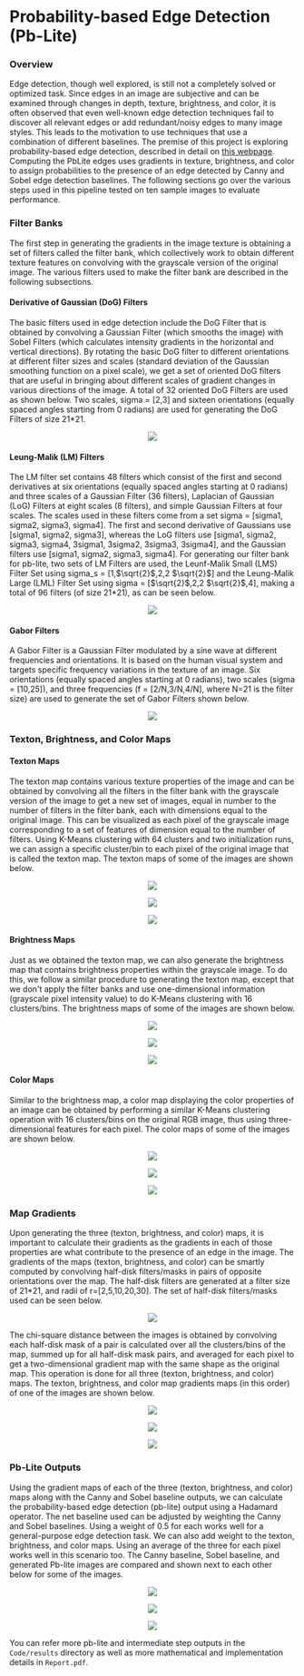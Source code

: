 # Probability-based Edge Detection (Pb-Lite)

### Overview

Edge detection, though well explored, is still not a completely solved or optimized task. Since edges in an image are subjective and can be examined through changes in depth, texture, brightness, and color, it is often observed that even well-known edge detection techniques fail to discover all relevant edges or add redundant/noisy edges to many image styles. This leads to the motivation to use techniques that use a combination of different baselines. The premise of this project is exploring probability-based edge detection, described in detail on [this webpage](https://cmsc733.github.io/2022/hw/hw0/). Computing the PbLite edges uses gradients in texture, brightness, and color to assign probabilities to the presence of an edge detected by Canny and Sobel edge detection baselines. The following sections go over the various steps used in this pipeline tested on ten sample images to evaluate performance.

### Filter Banks

The first step in generating the gradients in the image texture is obtaining a set of filters called the filter bank, which collectively work to obtain different texture features on convolving with the grayscale version of the original image. The various filters used to make the filter bank are described in the following subsections.


#### Derivative of Gaussian (DoG) Filters

The basic filters used in edge detection include the DoG Filter that is obtained by convolving a Gaussian Filter (which smooths the image) with Sobel Filters (which calculates intensity gradients in the horizontal and vertical directions). By rotating the basic DoG filter to different orientations at different filter sizes and scales (standard deviation of the Gaussian smoothing function on a pixel scale), we get a set of oriented DoG filters that are useful in bringing about different scales of gradient changes in various directions of the image. A total of 32 oriented DoG Filters are used as shown below. Two scales, sigma = [2,3] and sixteen orientations (equally spaced angles starting from 0 radians) are used for generating the DoG Filters of size 21*21.

<p align="center">
  <img src="Code/results/filters/DoG.png"/>
</p>

#### Leung-Malik (LM) Filters

The LM filter set contains 48 filters which consist of the first and second derivatives at six orientations (equally spaced angles starting at 0 radians) and three scales of a Gaussian Filter (36 filters), Laplacian of Gaussian (LoG) Filters at eight scales (8 filters), and simple Gaussian Filters at four scales. The scales used in these filters come from a set sigma = [sigma1, sigma2, sigma3, sigma4]. The first and second derivative of Gaussians use [sigma1, sigma2, sigma3], whereas the LoG filters use [sigma1, sigma2, sigma3, sigma4, 3sigma1, 3sigma2, 3sigma3, 3sigma4], and the Gaussian filters use [sigma1, sigma2, sigma3, sigma4]. For generating our filter bank for pb-lite, two sets of LM Filters are used, the Leunf-Malik Small (LMS) Filter Set using sigma_s = [1,$\sqrt{2}$,2,2 $\sqrt{2}$] and the Leung-Malik Large (LML) Filter Set using sigma = [$\sqrt{2}$,2,2 $\sqrt{2}$,4], making a total of 96 filters (of size 21*21), as can be seen below.

<p align="center">
  <img src="Code/results/filters/LM.png"/>
</p>

#### Gabor Filters

A Gabor Filter is a Gaussian Filter modulated by a sine wave at different frequencies and orientations. It is based on the human visual system and targets specific frequency variations in the texture of an image. Six orientations (equally spaced angles starting at 0 radians), two scales (sigma = [10,25]), and three frequencies (f = [2/N,3/N,4/N], where N=21 is the filter size) are used to generate the set of Gabor Filters shown below.

<p align="center">
  <img src="Code/results/filters/Gabor.png"/>
</p>

### Texton, Brightness, and Color Maps

#### Texton Maps

The texton map contains various texture properties of the image and can be obtained by convolving all the filters in the filter bank with the grayscale version of the image to get a new set of images, equal in number to the number of filters in the filter bank, each with dimensions equal to the original image. This can be visualized as each pixel of the grayscale image corresponding to a set of features of dimension equal to the number of filters. Using K-Means clustering with 64 clusters and two initialization runs, we can assign a specific cluster/bin to each pixel of the original image that is called the texton map. The texton maps of some of the images are shown below.

<p align="center">
  <img src="Code/results/texton_maps/3.png"/>
</p>

<p align="center">
  <img src="Code/results/texton_maps/9.png"/>
</p>

<p align="center">
  <img src="Code/results/texton_maps/10.png"/>
</p>

#### Brightness Maps

Just as we obtained the texton map, we can also generate the brightness map that contains brightness properties within the grayscale image. To do this, we follow a similar procedure to generating the texton map, except that we don't apply the filter banks and use one-dimensional information (grayscale pixel intensity value) to do K-Means clustering with 16 clusters/bins. The brightness maps of some of the images are shown below.

<p align="center">
  <img src="Code/results/brightness_maps/3.png"/>
</p>

<p align="center">
  <img src="Code/results/brightness_maps/9.png"/>
</p>

<p align="center">
  <img src="Code/results/brightness_maps/10.png"/>
</p>

#### Color Maps

Similar to the brightness map, a color map displaying the color properties of an image can be obtained by performing a similar K-Means clustering operation with 16 clusters/bins on the original RGB image, thus using three-dimensional features for each pixel. The color maps of some of the images are shown below.

<p align="center">
  <img src="Code/results/color_maps/3.png"/>
</p>

<p align="center">
  <img src="Code/results/color_maps/9.png"/>
</p>

<p align="center">
  <img src="Code/results/color_maps/10.png"/>
</p>

### Map Gradients

Upon generating the three (texton, brightness, and color) maps, it is important to calculate their gradients as the gradients in each of those properties are what contribute to the presence of an edge in the image. The gradients of the maps (texton, brightness, and color) can be smartly computed by convolving half-disk filters/masks in pairs of opposite orientations over the map. The half-disk filters are generated at a filter size of 21*21, and radii of r=[2,5,10,20,30]. The set of half-disk filters/masks used can be seen below.

<p align="center">
  <img src="Code/results/filters/HalfDisks.png"/>
</p>

The chi-square distance between the images is obtained by convolving each half-disk mask of a pair is calculated over all the clusters/bins of the map, summed up for all half-disk mask pairs, and averaged for each pixel to get a two-dimensional gradient map with the same shape as the original map. This operation is done for all three (texton, brightness, and color) maps. The texton, brightness, and color map gradients maps (in this order) of one of the images are shown below.

<p align="center">
  <img src="Code/results/texton_gradients/3.png"/>
</p>

<p align="center">
  <img src="Code/results/brightness_gradients/3.png"/>
</p>

<p align="center">
  <img src="Code/results/color_gradients/3.png"/>
</p>

### Pb-Lite Outputs

Using the gradient maps of each of the three (texton, brightness, and color) maps along with the Canny and Sobel baseline outputs, we can calculate the probability-based edge detection (pb-lite) output using a Hadamard operator. The net baseline used can be adjusted by weighting the Canny and Sobel baselines. Using a weight of 0.5 for each works well for a general-purpose edge detection task. We can also add weight to the texton, brightness, and color maps. Using an average of the three for each pixel works well in this scenario too. The Canny baseline, Sobel baseline, and generated Pb-lite images are compared and shown next to each other below for some of the images.

<p align="center">
  <img src="Code/results/pblite_images/3.png"/>
</p>

<p align="center">
  <img src="Code/results/pblite_images/9.png"/>
</p>

<p align="center">
  <img src="Code/results/pblite_images/10.png"/>
</p>

You can refer more pb-lite and intermediate step outputs in the `Code/results` directory as well as more mathematical and implementation details in `Report.pdf`.